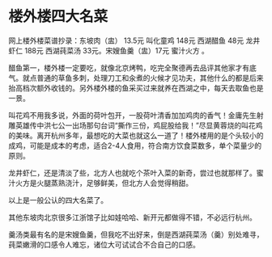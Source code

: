# 楼外楼四大名菜

网上楼外楼菜谱抄录：东坡肉（盅） 13.5元 叫化童鸡 148元 西湖醋鱼 48元 龙井虾仁 188元 西湖莼菜汤 33元。宋嫂鱼羹（盅）17元 蜜汁火方 。

醋鱼第一，楼外楼一定要吃，就像北京烤鸭，吃完全聚德再去品评其他家才有底气。就点普通的草鱼多刺，处理刀工和汆煮的火候才见功夫，其他什么的都是后来抬高档次额外收钱的。另外楼外楼的鱼采买过来就养在西湖之中，每天去取鱼也是一景。

叫花鸡不用我多说，外面的荷叶包开，一股荷叶清香加加鸡肉的香气！金庸先生射雕英雄传中洪七公一出场那句台词“撕作三份，鸡屁股给我！”尽显黄蓉烧的叫花鸡的美味。离开杭州多年，最想吃的大菜也就这么一道了！楼外楼用的是个头较小的成鸡，可能是成本的考虑，适合2-4人食用，符合南方饮食菜数多，单个菜量少的原则。

龙井虾仁，还是清淡了些，北方人也就吃个茶叶入菜的新奇，尝过也就那样了。蜜汁火方是火腿蒸熟浇汁，足够鲜美，但北方人会觉得稍甜。

以上是一般公认的四大名菜了。

其他东坡肉北京很多江浙馆子比如娃哈哈、新开元都做得不错，不必远行杭州。

羹汤类最有名的是宋嫂鱼羹，但我吃不出好来，倒是西湖莼菜汤（羹）别处难寻，莼菜嫩滑的口感令人难忘，诸位大可试试合不合自己的口感。
